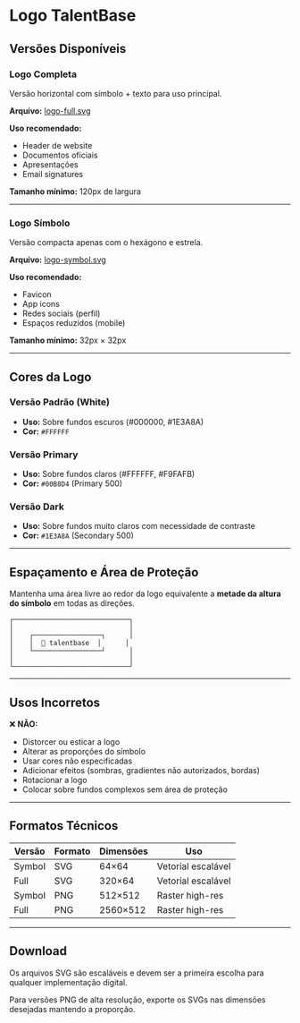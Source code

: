 # Logo TalentBase

## Versões Disponíveis

### Logo Completa
Versão horizontal com símbolo + texto para uso principal.

**Arquivo:** [logo-full.svg](./logo-full.svg)

**Uso recomendado:**
- Header de website
- Documentos oficiais
- Apresentações
- Email signatures

**Tamanho mínimo:** 120px de largura

---

### Logo Símbolo
Versão compacta apenas com o hexágono e estrela.

**Arquivo:** [logo-symbol.svg](./logo-symbol.svg)

**Uso recomendado:**
- Favicon
- App icons
- Redes sociais (perfil)
- Espaços reduzidos (mobile)

**Tamanho mínimo:** 32px × 32px

---

## Cores da Logo

### Versão Padrão (White)
- **Uso:** Sobre fundos escuros (#000000, #1E3A8A)
- **Cor:** `#FFFFFF`

### Versão Primary
- **Uso:** Sobre fundos claros (#FFFFFF, #F9FAFB)
- **Cor:** `#00B8D4` (Primary 500)

### Versão Dark
- **Uso:** Sobre fundos muito claros com necessidade de contraste
- **Cor:** `#1E3A8A` (Secondary 500)

---

## Espaçamento e Área de Proteção

Mantenha uma área livre ao redor da logo equivalente a **metade da altura do símbolo** em todas as direções.

```
┌─────────────────────────────┐
│                             │
│    ┌─────────────────┐      │
│    │  🔷 talentbase  │      │
│    └─────────────────┘      │
│                             │
└─────────────────────────────┘
```

---

## Usos Incorretos

❌ **NÃO:**
- Distorcer ou esticar a logo
- Alterar as proporções do símbolo
- Usar cores não especificadas
- Adicionar efeitos (sombras, gradientes não autorizados, bordas)
- Rotacionar a logo
- Colocar sobre fundos complexos sem área de proteção

---

## Formatos Técnicos

| Versão | Formato | Dimensões | Uso |
|--------|---------|-----------|-----|
| Symbol | SVG | 64×64 | Vetorial escalável |
| Full | SVG | 320×64 | Vetorial escalável |
| Symbol | PNG | 512×512 | Raster high-res |
| Full | PNG | 2560×512 | Raster high-res |

---

## Download

Os arquivos SVG são escaláveis e devem ser a primeira escolha para qualquer implementação digital.

Para versões PNG de alta resolução, exporte os SVGs nas dimensões desejadas mantendo a proporção.

